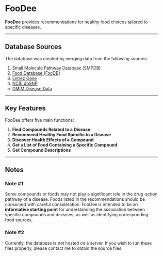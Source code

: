 # FooDee  

**FooDee** provides recommendations for healthy food choices tailored to specific diseases.  

---

## Database Sources  
The database was created by merging data from the following sources:  

1. [Small Molecule Pathway Database (SMPDB)](http://smpdb.ca/)  
2. [Food Database (FooDB)](https://foodb.ca/)  
3. [Entrez Gene](https://www.ncbi.nlm.nih.gov/gene)  
4. [NCBI dbSNP](https://www.ncbi.nlm.nih.gov/snp/)  
5. [OMIM Disease Data](https://www.ncbi.nlm.nih.gov/omim/)  

---

## Key Features  
FooDee offers five main functions:  

1. **Find Compounds Related to a Disease**  
2. **Recommend Healthy Food Specific to a Disease**  
3. **Discover Health Effects of a Compound**  
4. **Get a List of Food Containing a Specific Compound**  
5. **Get Compound Descriptions**  

---

## Notes  

### Note #1  
Some compounds or foods may not play a significant role in the drug-action pathway of a disease. Foods listed in the recommendations should be consumed with careful consideration. FooDee is intended to be an **informative starting point** for understanding the association between specific compounds and diseases, as well as identifying corresponding food sources.  

### Note #2  
Currently, the database is not hosted on a server. If you wish to run these files properly, please contact me to obtain the source files.  
